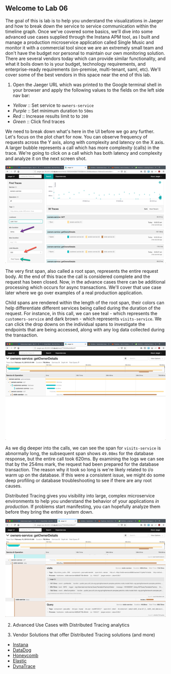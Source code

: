 Welcome to Lab 06
---

The goal of this is lab is to help you understand the visualizations in Jaeger and how to break down the service to service communication within the timeline graph. Once we've covered some basics, we'll dive into some advanced use cases supplied through the Instana APM tool, as I built and manage a production microservice application called Single Music and monitor it with a commercial tool since we are an extremely small team and don't have the budget nor personal to maintain our own monitoring solution. There are several vendors today which can provide similar functionality, and what it boils down to is your budget, technology requirements, and enterprise-ready requirements (on-premise, multi-tenant, saml, etc). We'll cover some of the best vendors in this space near the end of this lab.

1. Open the Jaeger URL which was printed to the Google terminal shell in your browser and apply the following values to the fields on the left side nav bar:

* _Yellow_ :: Set service to `owners-service`
* _Purple_ :: Set minimum duration to `50ms`
* _Red_ :: Increase results limit to to `200`
* _Green_ :: Click find traces

We need to break down what's here in the UI before we go any further. Let's focus on the plot chart for now. You can observe frequency of requests across the Y axis, along with complexity and latency on the X axis. A larger bubble represents a call which has more complexity (calls) in the trace. We're going to click on a call which has both latency and complexity and analyze it on the next screen shot.

![Trace Lists](lab-06/images/img01a.png)

The very first span, also called a root span, represents the entire request body. At the end of this trace the call is considered complete and the request has been closed. Now, in the advance cases there can be additional processing which occurs for async transactions. We'll cover that use case later where we go over examples of a real production application.

Child spans are rendered within the length of the root span, their colors can help differentiate different services being called during the duration of the request. For instance, in this call, we can see teal - which represents the `customers-service` and dark brown - which represents `visits-service`. We can click the drop downs on the individual spans to investigate the endpoints that are being accessed, along with any log data collected during the transaction.

![Call Analysis](lab-06/images/img01b.png)

As we dig deeper into the calls, we can see the span for `visits-service` is abnormally long, the subsequent span shows `49.08ms` for the database response, but the entire call took 620ms. By examining the logs we can see that by the 254ms mark, the request had been prepared for the database transaction. The reason why it took so long is we're likely related to i/o warm up on the database. If this were a consistent issue, we might do some deep profiling or database troubleshooting to see if there are any root causes.

Distributed Tracing gives you visibility into large, complex microservice environments to help you understand the behavior of your applications _in production_. If problems start manifesting, you can hopefully analyze them before they bring the entire system down.

![Deep Call Analysis](lab-06/images/img01c.png)

2. Advanced Use Cases with Distributed Tracing analytics

3. Vendor Solutions that offer Distributed Tracing solutions (and more)

* [Instana](https://instana.com)
* [DataDog](https://datadog.com)
* [Honeycomb](https://honeycomb.io)
* [Elastic](https://elastic.co)
* [DynaTrace](https://dynatrace.com)

